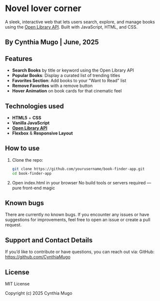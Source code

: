 # Novel lover corner
A sleek, interactive web that lets users search, explore, and manage books using the [Open Library API](https://openlibrary.org/dev/docs/api/search). Built with JavaScript, HTML, and CSS.
## By **Cynthia Mugo** | June, 2025

## Features
- **Search Books** by title or keyword using the Open Library API
- **Popular Books**: Display a curated list of trending titles
- **Favorites Section**: Add books to your "Want to Read" list
- **Remove Favorites** with a remove button
- **Hover Animation** on book cards for that cinematic feel

## Technologies used
- **HTML5** + **CSS**
- **Vanilla JavaScript**
- **[Open Library API](https://openlibrary.org/dev/docs/api/search)**
- **Flexbox** & **Responsive Layout**

## How to use
1. Clone the repo:
   ```bash
   git clone https://github.com/yourusername/book-finder-app.git
   cd book-finder-app
2. Open index.html in your browser
    No build tools or servers required — pure front-end magic

## Known bugs
There are currently no known bugs. If you encounter any issues or have suggestions for improvements, feel free to open an issue or create a pull request.

## Support and Contact Details
If you’d like to contribute or have questions, you can reach out via: GitHub: https://github.com/CynthiaMugo

## License
MIT License

Copyright (c) 2025 Cynthia Mugo